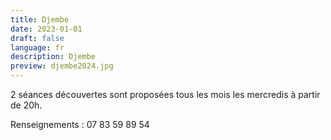```yaml
---
title: Djembe
date: 2023-01-01
draft: false
language: fr
description: Djembe
preview: djembe2024.jpg
---
```

2 séances découvertes sont proposées tous les mois les mercredis à partir de 20h.

Renseignements : 07 83 59 89 54

